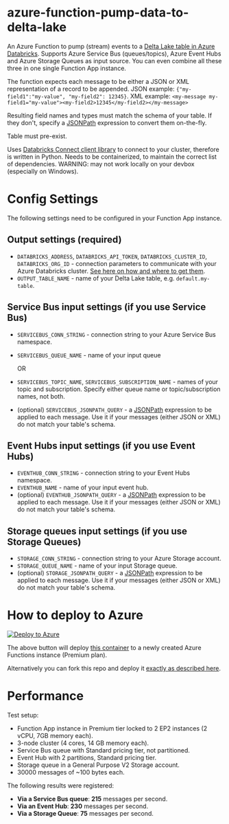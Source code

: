 # azure-function-pump-data-to-delta-lake

An Azure Function to pump (stream) events to a [Delta Lake table in Azure Databricks](https://learn.microsoft.com/en-us/azure/databricks/delta/). Supports Azure Service Bus (queues/topics), Azure Event Hubs and Azure Storage Queues as input source. You can even combine all these three in one single Function App instance.

The function expects each message to be either a JSON or XML representation of a record to be appended.
JSON example: `{"my-field1":"my-value", "my-field2": 12345}`. 
XML example: `<my-message my-field1="my-value"><my-field2>12345</my-field2></my-message>`

Resulting field names and types must match the schema of your table. If they don't, specify a [JSONPath](https://github.com/dchester/jsonpath#jsonpath-syntax) expression to convert them on-the-fly.

Table must pre-exist.

Uses [Databricks Connect client library](https://docs.databricks.com/dev-tools/databricks-connect.html#step-1-install-the-client) to connect to your cluster, therefore is written in Python. Needs to be containerized, to maintain the correct list of dependencies.
WARNING: may not work locally on your devbox (especially on Windows).

# Config Settings

The following settings need to be configured in your Function App instance.

## Output settings (required)

* `DATABRICKS_ADDRESS`, `DATABRICKS_API_TOKEN`, `DATABRICKS_CLUSTER_ID`, `DATABRICKS_ORG_ID` - connection parameters to communicate with your Azure Databricks cluster. [See here on how and where to get them](https://docs.databricks.com/dev-tools/databricks-connect.html#step-2-configure-connection-properties).
* `OUTPUT_TABLE_NAME` - name of your Delta Lake table, e.g. `default.my-table`.

## Service Bus input settings (if you use Service Bus)

* `SERVICEBUS_CONN_STRING` - connection string to your Azure Service Bus namespace.
* `SERVICEBUS_QUEUE_NAME` - name of your input queue
  
  OR
  
* `SERVICEBUS_TOPIC_NAME`, `SERVICEBUS_SUBSCRIPTION_NAME` - names of your topic and subscription. Specify either queue name or topic/subscription names, not both.

* (optional) `SERVICEBUS_JSONPATH_QUERY` - a [JSONPath](https://github.com/dchester/jsonpath#jsonpath-syntax) expression to be applied to each message. Use it if your messages (either JSON or XML) do not match your table's schema.

## Event Hubs input settings (if you use Event Hubs)

* `EVENTHUB_CONN_STRING` - connection string to your Event Hubs namespace.
* `EVENTHUB_NAME` - name of your input event hub.
* (optional) `EVENTHUB_JSONPATH_QUERY` - a [JSONPath](https://github.com/dchester/jsonpath#jsonpath-syntax) expression to be applied to each message. Use it if your messages (either JSON or XML) do not match your table's schema.

## Storage queues input settings (if you use Storage Queues)

* `STORAGE_CONN_STRING` - connection string to your Azure Storage account.
* `STORAGE_QUEUE_NAME` - name of your input Storage queue.
* (optional) `STORAGE_JSONPATH_QUERY` - a [JSONPath](https://github.com/dchester/jsonpath#jsonpath-syntax) expression to be applied to each message. Use it if your messages (either JSON or XML) do not match your table's schema.

# How to deploy to Azure

[![Deploy to Azure](https://aka.ms/deploytoazurebutton)](https://portal.azure.com/#create/Microsoft.Template/uri/https%3A%2F%2Fraw.githubusercontent.com%2Fscale-tone%2Fazure-function-pump-data-to-delta-lake%2Fmain%2Farm-template.json)

The above button will deploy [this container](https://hub.docker.com/r/scaletone/azurefunctionpumpdatatodeltalake) to a newly created Azure Functions instance (Premium plan).

Alternatively you can fork this repo and deploy it [exactly as described here](https://learn.microsoft.com/en-us/azure/azure-functions/functions-create-function-linux-custom-image?tabs=in-process%2Cbash%2Cazure-cli&pivots=programming-language-python#create-and-configure-a-function-app-on-azure-with-the-image).

# Performance

Test setup: 
* Function App instance in Premium tier locked to 2 EP2 instances (2 vCPU, 7GB memory each).
* 3-node cluster (4 cores, 14 GB memory each).
* Service Bus queue with Standard pricing tier, not partitioned.
* Event Hub with 2 partitions, Standard pricing tier.
* Storage queue in a General Purpose V2 Storage account.
* 30000 messages of ~100 bytes each.

The following results were registered:

* **Via a Service Bus queue**:  **215** messages per second.
* **Via an Event Hub**:  **230** messages per second.
* **Via a Storage Queue**:  **75** messages per second.
